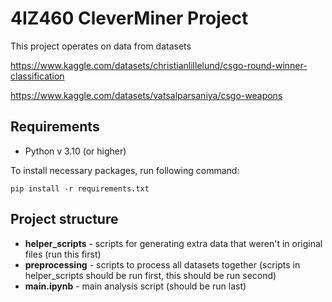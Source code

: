 # 4IZ460 CleverMiner Project
This project operates on data from datasets

https://www.kaggle.com/datasets/christianlillelund/csgo-round-winner-classification

https://www.kaggle.com/datasets/vatsalparsaniya/csgo-weapons

## Requirements
- Python v 3.10 (or higher)

To install necessary packages, run following command:

`pip install -r requirements.txt`

## Project structure
 * **helper_scripts** - scripts for generating extra data that weren't in original files
   (run this first)
 * **preprocessing** - scripts to process all datasets together (scripts in helper_scripts 
should be run first, this should be run second)
 * **main.ipynb** - main analysis script (should be run last)
 
